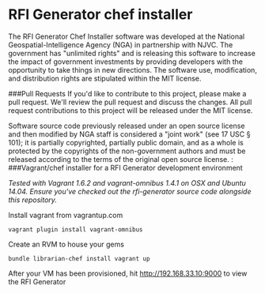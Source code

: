 RFI Generator chef installer
============================
The RFI Generator Chef Installer software was developed at the National Geospatial-Intelligence Agency (NGA) in partnership with NJVC.  The government has "unlimited rights" and is releasing this software to increase the impact of government investments by providing developers with the opportunity to take things in new directions. The software use, modification, and distribution rights are stipulated within the MIT license.

###Pull Requests
If you'd like to contribute to this project, please make a pull request. We'll review the pull request and discuss the changes. All pull request contributions to this project will be released under the MIT license.  

Software source code previously released under an open source license and then modified by NGA staff is considered a "joint work" (see 17 USC § 101); it is partially copyrighted, partially public domain, and as a whole is protected by the copyrights of the non-government authors and must be released according to the terms of the original open source license.
:
###Vagrant/chef installer for a RFI Generator development environment

*Tested with Vagrant 1.6.2 and vagrant-omnibus 1.4.1 on OSX and Ubuntu 14.04.  Ensure you've checked out the rfi-generator source code alongside this repository.*

Install vagrant from vagrantup.com

`
vagrant plugin install vagrant-omnibus
`

Create an RVM to house your gems

`
bundle
librarian-chef install
vagrant up
`

After your VM has been provisioned, hit http://192.168.33.10:9000 to view the RFI Generator

